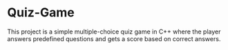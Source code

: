 # Quiz-Game
This project is a simple multiple-choice quiz game in C++ where the player answers predefined questions and gets a score based on correct answers.
